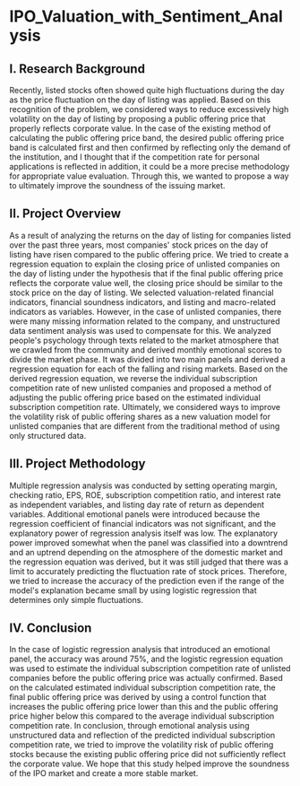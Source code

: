 # IPO_Valuation_with_Sentiment_Analysis

## I. Research Background
Recently, listed stocks often showed quite high fluctuations during the day as the price fluctuation on the day of listing was applied. Based on this recognition of the problem, we considered ways to reduce excessively high volatility on the day of listing by proposing a public offering price that properly reflects corporate value. In the case of the existing method of calculating the public offering price band, the desired public offering price band is calculated first and then confirmed by reflecting only the demand of the institution, and I thought that if the competition rate for personal applications is reflected in addition, it could be a more precise methodology for appropriate value evaluation. Through this, we wanted to propose a way to ultimately improve the soundness of the issuing market.

## II. Project Overview
As a result of analyzing the returns on the day of listing for companies listed over the past three years, most companies' stock prices on the day of listing have risen compared to the public offering price. We tried to create a regression equation to explain the closing price of unlisted companies on the day of listing under the hypothesis that if the final public offering price reflects the corporate value well, the closing price should be similar to the stock price on the day of listing. We selected valuation-related financial indicators, financial soundness indicators, and listing and macro-related indicators as variables. However, in the case of unlisted companies, there were many missing information related to the company, and unstructured data sentiment analysis was used to compensate for this. We analyzed people's psychology through texts related to the market atmosphere that we crawled from the community and derived monthly emotional scores to divide the market phase. It was divided into two main panels and derived a regression equation for each of the falling and rising markets. Based on the derived regression equation, we reverse the individual subscription competition rate of new unlisted companies and proposed a method of adjusting the public offering price based on the estimated individual subscription competition rate. Ultimately, we considered ways to improve the volatility risk of public offering shares as a new valuation model for unlisted companies that are different from the traditional method of using only structured data.

## III. Project Methodology
Multiple regression analysis was conducted by setting operating margin, checking ratio, EPS, ROE, subscription competition ratio, and interest rate as independent variables, and listing day rate of return as dependent variables. Additional emotional panels were introduced because the regression coefficient of financial indicators was not significant, and the explanatory power of regression analysis itself was low. The explanatory power improved somewhat when the panel was classified into a downtrend and an uptrend depending on the atmosphere of the domestic market and the regression equation was derived, but it was still judged that there was a limit to accurately predicting the fluctuation rate of stock prices. Therefore, we tried to increase the accuracy of the prediction even if the range of the model's explanation became small by using logistic regression that determines only simple fluctuations.

## IV. Conclusion
In the case of logistic regression analysis that introduced an emotional panel, the accuracy was around 75%, and the logistic regression equation was used to estimate the individual subscription competition rate of unlisted companies before the public offering price was actually confirmed. Based on the calculated estimated individual subscription competition rate, the final public offering price was derived by using a control function that increases the public offering price lower than this and the public offering price higher below this compared to the average individual subscription competition rate. In conclusion, through emotional analysis using unstructured data and reflection of the predicted individual subscription competition rate, we tried to improve the volatility risk of public offering stocks because the existing public offering price did not sufficiently reflect the corporate value. We hope that this study helped improve the soundness of the IPO market and create a more stable market.
